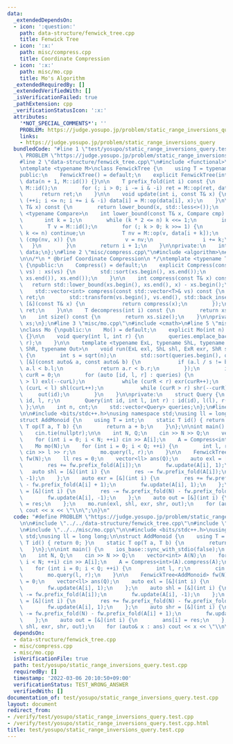 ```yaml
---
data:
  _extendedDependsOn:
  - icon: ':question:'
    path: data-structure/fenwick_tree.cpp
    title: Fenwick Tree
  - icon: ':x:'
    path: misc/compress.cpp
    title: Coordinate Compression
  - icon: ':x:'
    path: misc/mo.cpp
    title: Mo's Algorithm
  _extendedRequiredBy: []
  _extendedVerifiedWith: []
  _isVerificationFailed: true
  _pathExtension: cpp
  _verificationStatusIcon: ':x:'
  attributes:
    '*NOT_SPECIAL_COMMENTS*': ''
    PROBLEM: https://judge.yosupo.jp/problem/static_range_inversions_query
    links:
    - https://judge.yosupo.jp/problem/static_range_inversions_query
  bundledCode: "#line 1 \"test/yosupo/static_range_inversions_query.test.cpp\"\n#define\
    \ PROBLEM \"https://judge.yosupo.jp/problem/static_range_inversions_query\"\n\n\
    #line 2 \"data-structure/fenwick_tree.cpp\"\n#include <functional>\n#include <vector>\n\
    \ntemplate <typename M>\nclass FenwickTree {\n    using T = typename M::T;\n\n\
    public:\n    FenwickTree() = default;\n    explicit FenwickTree(int n) : n(n),\
    \ data(n + 1, M::id()) {}\n\n    T prefix_fold(int i) const {\n        T ret =\
    \ M::id();\n        for (; i > 0; i -= i & -i) ret = M::op(ret, data[i]);\n  \
    \      return ret;\n    }\n\n    void update(int i, const T& x) {\n        for\
    \ (++i; i <= n; i += i & -i) data[i] = M::op(data[i], x);\n    }\n\n    int lower_bound(const\
    \ T& x) const {\n        return lower_bound(x, std::less<>());\n    }\n\n    template\
    \ <typename Compare>\n    int lower_bound(const T& x, Compare cmp) const {\n \
    \       int k = 1;\n        while (k * 2 <= n) k <<= 1;\n        int i = 0;\n\
    \        T v = M::id();\n        for (; k > 0; k >>= 1) {\n            if (i +\
    \ k <= n) continue;\n            T nv = M::op(v, data[i + k]);\n            if\
    \ (cmp(nv, x)) {\n                v = nv;\n                i += k;\n         \
    \   }\n        }\n        return i + 1;\n    }\n\nprivate:\n    int n;\n    std::vector<T>\
    \ data;\n};\n#line 2 \"misc/compress.cpp\"\n#include <algorithm>\n#line 4 \"misc/compress.cpp\"\
    \n\n/*\n * @brief Coordinate Compression\n */\ntemplate <typename T>\nclass Compress\
    \ {\npublic:\n    Compress() = default;\n    explicit Compress(const std::vector<T>&\
    \ vs) : xs(vs) {\n        std::sort(xs.begin(), xs.end());\n        xs.erase(std::unique(xs.begin(),\
    \ xs.end()), xs.end());\n    }\n\n    int compress(const T& x) const {\n     \
    \   return std::lower_bound(xs.begin(), xs.end(), x) - xs.begin();\n    }\n\n\
    \    std::vector<int> compress(const std::vector<T>& vs) const {\n        std::vector<int>\
    \ ret;\n        std::transform(vs.begin(), vs.end(), std::back_inserter(ret),\
    \ [&](const T& x) {\n            return compress(x);\n        });\n        return\
    \ ret;\n    }\n\n    T decompress(int i) const {\n        return xs[i];\n    }\n\
    \n    int size() const {\n        return xs.size();\n    }\n\nprivate:\n    std::vector<T>\
    \ xs;\n};\n#line 3 \"misc/mo.cpp\"\n#include <cmath>\n#line 5 \"misc/mo.cpp\"\n\
    \nclass Mo {\npublic:\n    Mo() = default;\n    explicit Mo(int n) : n(n), cnt(0)\
    \ {}\n\n    void query(int l, int r) {\n        queries.emplace_back(cnt++, l,\
    \ r);\n    }\n\n    template <typename ExL, typename ShL, typename ExR, typename\
    \ ShR, typename Out>\n    void run(ExL exl, ShL shl, ExR exr, ShR shr, Out out)\
    \ {\n        int s = sqrt(n);\n        std::sort(queries.begin(), queries.end(),\
    \ [&](const auto& a, const auto& b) {\n            if (a.l / s != b.l / s) return\
    \ a.l < b.l;\n            return a.r < b.r;\n        });\n        int curL = 0,\
    \ curR = 0;\n        for (auto [id, l, r] : queries) {\n            while (curL\
    \ > l) exl(--curL);\n            while (curR < r) exr(curR++);\n            while\
    \ (curL < l) shl(curL++);\n            while (curR > r) shr(--curR);\n       \
    \     out(id);\n        }\n    }\n\nprivate:\n    struct Query {\n        int\
    \ id, l, r;\n        Query(int id, int l, int r) : id(id), l(l), r(r) {}\n   \
    \ };\n\n    int n, cnt;\n    std::vector<Query> queries;\n};\n#line 6 \"test/yosupo/static_range_inversions_query.test.cpp\"\
    \n\n#include <bits/stdc++.h>\nusing namespace std;\nusing ll = long long;\n\n\
    struct AddMonoid {\n    using T = int;\n    static T id() { return 0; }\n    static\
    \ T op(T a, T b) {\n        return a + b;\n    }\n};\n\nint main() {\n    ios_base::sync_with_stdio(false);\n\
    \    cin.tie(nullptr);\n\n    int N, Q;\n    cin >> N >> Q;\n    vector<int> A(N);\n\
    \    for (int i = 0; i < N; ++i) cin >> A[i];\n    A = Compress<int>(A).compress(A);\n\
    \    Mo mo(N);\n    for (int i = 0; i < Q; ++i) {\n        int l, r;\n       \
    \ cin >> l >> r;\n        mo.query(l, r);\n    }\n\n    FenwickTree<AddMonoid>\
    \ fw(N);\n    ll res = 0;\n    vector<ll> ans(Q);\n    auto exl = [&](int i) {\n\
    \        res += fw.prefix_fold(A[i]);\n        fw.update(A[i], 1);\n    };\n \
    \   auto shl = [&](int i) {\n        res -= fw.prefix_fold(A[i]);\n        fw.update(A[i],\
    \ -1);\n    };\n    auto exr = [&](int i) {\n        res += fw.prefix_fold(N)\
    \ - fw.prefix_fold(A[i] + 1);\n        fw.update(A[i], 1);\n    };\n    auto shr\
    \ = [&](int i) {\n        res -= fw.prefix_fold(N) - fw.prefix_fold(A[i] + 1);\n\
    \        fw.update(A[i], -1);\n    };\n    auto out = [&](int i) {\n        ans[i]\
    \ = res;\n    };\n    mo.run(exl, shl, exr, shr, out);\n    for (auto& x : ans)\
    \ cout << x << \"\\n\";\n}\n"
  code: "#define PROBLEM \"https://judge.yosupo.jp/problem/static_range_inversions_query\"\
    \n\n#include \"../../data-structure/fenwick_tree.cpp\"\n#include \"../../misc/compress.cpp\"\
    \n#include \"../../misc/mo.cpp\"\n\n#include <bits/stdc++.h>\nusing namespace\
    \ std;\nusing ll = long long;\n\nstruct AddMonoid {\n    using T = int;\n    static\
    \ T id() { return 0; }\n    static T op(T a, T b) {\n        return a + b;\n \
    \   }\n};\n\nint main() {\n    ios_base::sync_with_stdio(false);\n    cin.tie(nullptr);\n\
    \n    int N, Q;\n    cin >> N >> Q;\n    vector<int> A(N);\n    for (int i = 0;\
    \ i < N; ++i) cin >> A[i];\n    A = Compress<int>(A).compress(A);\n    Mo mo(N);\n\
    \    for (int i = 0; i < Q; ++i) {\n        int l, r;\n        cin >> l >> r;\n\
    \        mo.query(l, r);\n    }\n\n    FenwickTree<AddMonoid> fw(N);\n    ll res\
    \ = 0;\n    vector<ll> ans(Q);\n    auto exl = [&](int i) {\n        res += fw.prefix_fold(A[i]);\n\
    \        fw.update(A[i], 1);\n    };\n    auto shl = [&](int i) {\n        res\
    \ -= fw.prefix_fold(A[i]);\n        fw.update(A[i], -1);\n    };\n    auto exr\
    \ = [&](int i) {\n        res += fw.prefix_fold(N) - fw.prefix_fold(A[i] + 1);\n\
    \        fw.update(A[i], 1);\n    };\n    auto shr = [&](int i) {\n        res\
    \ -= fw.prefix_fold(N) - fw.prefix_fold(A[i] + 1);\n        fw.update(A[i], -1);\n\
    \    };\n    auto out = [&](int i) {\n        ans[i] = res;\n    };\n    mo.run(exl,\
    \ shl, exr, shr, out);\n    for (auto& x : ans) cout << x << \"\\n\";\n}"
  dependsOn:
  - data-structure/fenwick_tree.cpp
  - misc/compress.cpp
  - misc/mo.cpp
  isVerificationFile: true
  path: test/yosupo/static_range_inversions_query.test.cpp
  requiredBy: []
  timestamp: '2022-03-06 20:10:50+09:00'
  verificationStatus: TEST_WRONG_ANSWER
  verifiedWith: []
documentation_of: test/yosupo/static_range_inversions_query.test.cpp
layout: document
redirect_from:
- /verify/test/yosupo/static_range_inversions_query.test.cpp
- /verify/test/yosupo/static_range_inversions_query.test.cpp.html
title: test/yosupo/static_range_inversions_query.test.cpp
---
```

